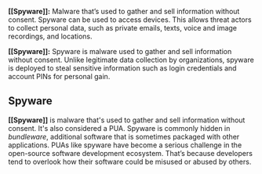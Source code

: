 **[[Spyware]]:** Malware that’s used to gather and sell information without consent. Spyware can be used to access devices. This allows threat actors to collect personal data, such as private emails, texts, voice and image recordings, and locations.

**[[Spyware]]:** Spyware is malware used to gather and sell information without consent. Unlike legitimate data collection by organizations, spyware is deployed to steal sensitive information such as login credentials and account PINs for personal gain.

## Spyware

**[[Spyware]]** is malware that's used to gather and sell information without consent. It's also considered a PUA. Spyware is commonly hidden in _bundleware_, additional software that is sometimes packaged with other applications. PUAs like spyware have become a serious challenge in the open-source software development ecosystem. That’s because developers tend to overlook how their software could be misused or abused by others.